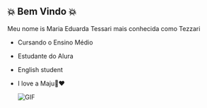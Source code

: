 ## 💥 Bem Vindo 💥

Meu nome is Maria Eduarda Tessari mais conhecida como Tezzari

- Cursando o Ensino Médio
- Estudante do Alura
- English student
- I love a Maju🌸❤️

  ![GIF](https://github.com/user-attachments/assets/3d9b24cb-1037-462f-b85a-5cf3d3887395)

